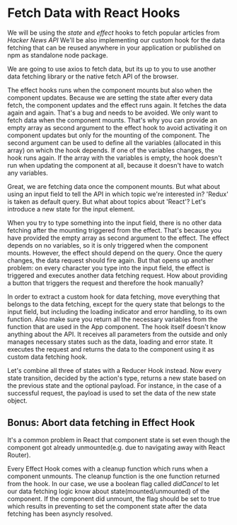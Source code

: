 # Fetch Data with React Hooks

We will be using the _state_ and _effect_ hooks to fetch popular articles from _Hacker News API_ We'll be also implementing our custom hook for the data fetching that can be reused anywhere in your application or published on npm as standalone node package.

We are going to use axios to fetch data, but its up to you to use another data fetching library or the native fetch API of the browser.

The effect hooks runs when the component mounts but also when the component updates. Because we are setting the state after every data fetch, the component updates and the effect runs again. It fetches the data again and again. That's a bug and needs to be avoided. We only want to fetch data when the component mounts. That's why you can provide an empty array as second argument to the effect hook to avoid activating it on component updates but only for the mounting of the component. The second argument can be used to define all the variables (allocated in this array) on which the hook depends. If one of the variables changes, the hook runs again. If the array with the variables is empty, the hook doesn't run when updating the component at all, because it doesn't have to watch any variables.

Great, we are fetching data once the component mounts. But what about using an input field to tell the API in which topic we're interested in? 'Redux' is taken as default query. But what about topics about 'React'? Let's introduce a new state for the input element.

When you try to type something into the input field, there is no other data fetching after the mounting triggered from the effect. That's because you have provided the empty array as second argument to the effect. The effect depends on no variables, so it is only triggered when the component mounts. However, the effect should depend on the query. Once the query changes, the data request should fire again. But that opens up another problem: on every character you type into the input field, the effect is triggered and executes another data fetching request. How about providing a button that triggers the request and therefore the hook manually?

In order to extract a custom hook for data fetching, move everything that belongs to the data fetching, except for the query state that belongs to the input field, but including the loading indicator and error handling, to its own function. Also make sure you return all the necessary variables from the function that are used in the App component. The hook itself doesn't know anything about the API. It receives all parameters from the outside and only manages necessary states such as the data, loading and error state. It executes the request and returns the data to the component using it as custom data fetching hook.

Let's combine all three of states with a Reducer Hook instead. Now every state transition, decided by the action's type, returns a new state based on the previous state and the optional payload. For instance, in the case of a successful request, the payload is used to set the data of the new state object.

## Bonus: Abort data fetching in Effect Hook

It's a common problem in React that component state is set even though the component got already unmounted(e.g. due to navigating away with React Router).

Every Effect Hook comes with a cleanup function which runs when a component unmounts. The cleanup function is the one function returned from the hook. In our case, we use a boolean flag called _didCancel_ to let our data fetching logic know about state(mounted/unmounted) of the component. If the component did unmount, the flag should be set to true which results in preventing to set the component state after the data fetching has been asyncly resolved.
